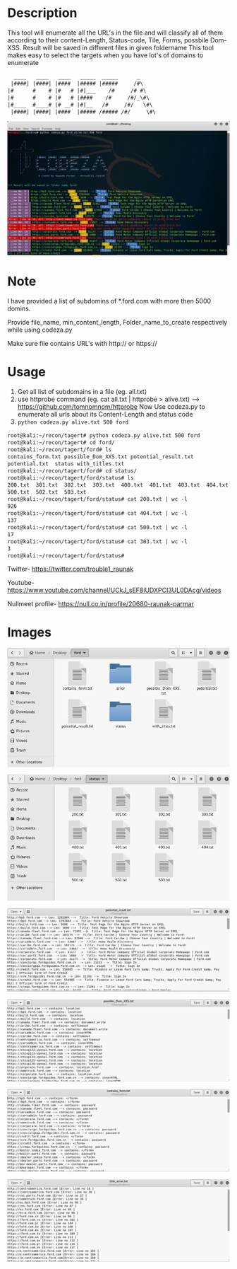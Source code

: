 # Description
This tool will enumerate all the URL's in the file and will classify all of them according to their content-Length, Status-code, Tile, Forms, possbile Dom-XSS.
Result will be saved in different files in given foldername
This tool makes easy to select the targets when you have lot's of domains to enumerate

      ____   ____   ____   _____  _____      _
	 |####| |####| |####  |##### |#####     /#\   
	|#      #    # |#   # |#|___    /#     /# #\     
	|#      #    # |#   # |####    /#     /#/_\#\    
	|#____  #____# |# __# |#|__   /#     /#/   \#\         
	 |####| |####| |####  |##### /##### /#/     \#\       


![Image codeza](https://github.com/TROUBLE-1/codeza/blob/master/Images/Capture.JPG)

# Note
I have provided a list of subdomins of \*.ford.com with more then 5000 domins.

Provide file_name, min_content_length, Folder_name_to_create respectively while using codeza.py

Make sure file contains URL's with http:// or https://

# Usage
1. Get all list of subdomains in a file (eg. all.txt)
2. use httprobe command (eg. cat all.txt | httprobe > alive.txt) --> https://github.com/tomnomnom/httprobe
  Now Use codeza.py to enumerate all urls about its Content-Length and status code 
3. ```python codeza.py alive.txt 500 ford```

```
root@kali:~/recon/tagert# python codeza.py alive.txt 500 ford
root@kali:~/recon/tagert# cd ford/
root@kali:~/recon/tagert/ford# ls
contains_form.txt possible_Dom_XXS.txt potential_result.txt  potential.txt  status with_titles.txt
root@kali:~/recon/tagert/ford# cd status/
root@kali:~/recon/tagert/ford/status# ls
200.txt  301.txt  302.txt  303.txt  400.txt  401.txt  403.txt  404.txt  500.txt  502.txt  503.txt
root@kali:~/recon/tagert/ford/status# cat 200.txt | wc -l
926
root@kali:~/recon/tagert/ford/status# cat 404.txt | wc -l
137
root@kali:~/recon/tagert/ford/status# cat 500.txt | wc -l
17
root@kali:~/recon/tagert/ford/status# cat 303.txt | wc -l
3
root@kali:~/recon/tagert/ford/status# 
```
Twitter- https://twitter.com/trouble1_raunak

Youtube- https://www.youtube.com/channel/UCkJ_sEF8iUDXPCI3UL0DAcg/videos

Nullmeet profile- https://null.co.in/profile/20680-raunak-parmar

# Images

![Image codeza](https://github.com/TROUBLE-1/codeza/blob/master/Images/1.JPG)

![Image codeza](https://github.com/TROUBLE-1/codeza/blob/master/Images/2.JPG)

![Image codeza](https://github.com/TROUBLE-1/codeza/blob/master/Images/3.JPG)

![Image codeza](https://github.com/TROUBLE-1/codeza/blob/master/Images/4.JPG)

![Image codeza](https://github.com/TROUBLE-1/codeza/blob/master/Images/5.JPG)

![Image codeza](https://github.com/TROUBLE-1/codeza/blob/master/Images/6.JPG)

